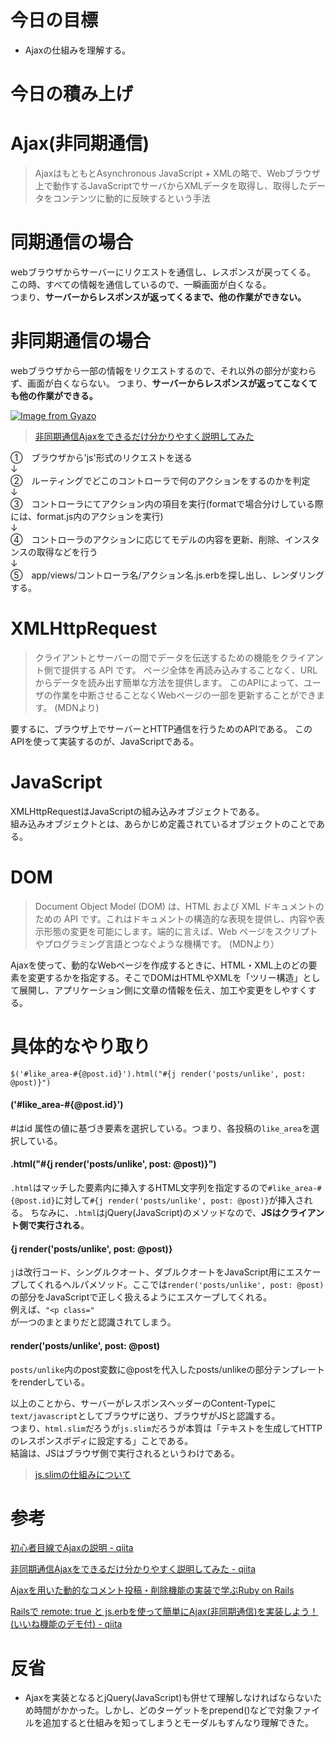 # 今日の目標

- Ajaxの仕組みを理解する。

# 今日の積み上げ

# Ajax(非同期通信)

> AjaxはもともとAsynchronous JavaScript + XMLの略で、Webブラウザ上で動作するJavaScriptでサーバからXMLデータを取得し、取得したデータをコンテンツに動的に反映するという手法

# 同期通信の場合

webブラウザからサーバーにリクエストを通信し、レスポンスが戻ってくる。  
この時、すべての情報を通信しているので、一瞬画面が白くなる。  
つまり、**サーバーからレスポンスが返ってくるまで、他の作業ができない。**

# 非同期通信の場合

webブラウザから一部の情報をリクエストするので、それ以外の部分が変わらず、画面が白くならない。
つまり、**サーバーからレスポンスが返ってこなくても他の作業ができる。**

[![Image from Gyazo](https://i.gyazo.com/0bbd72d8eb5206fa047ffd05be99ebe1.png)](https://gyazo.com/0bbd72d8eb5206fa047ffd05be99ebe1)

> [非同期通信Ajaxをできるだけ分かりやすく説明してみた](https://applingo.tokyo/article/654)

①　ブラウザから'js'形式のリクエストを送る  
↓  
②　ルーティングでどこのコントローラで何のアクションをするのかを判定  
↓  
③　コントローラにてアクション内の項目を実行(formatで場合分けしている際には、format.js内のアクションを実行)  
↓  
④　コントローラのアクションに応じてモデルの内容を更新、削除、インスタンスの取得などを行う  
↓  
⑤　app/views/コントローラ名/アクション名.js.erbを探し出し、レンダリングする。

# XMLHttpRequest

> クライアントとサーバーの間でデータを伝送するための機能をクライアント側で提供する API です。
> ページ全体を再読み込みすることなく、URLからデータを読み出す簡単な方法を提供します。
> このAPIによって、ユーザの作業を中断させることなくWebページの一部を更新することができます。
> (MDNより)

要するに、ブラウザ上でサーバーとHTTP通信を行うためのAPIである。
このAPIを使って実装するのが、JavaScriptである。

# JavaScript

XMLHttpRequestはJavaScriptの組み込みオブジェクトである。  
組み込みオブジェクトとは、あらかじめ定義されているオブジェクトのことである。

# DOM

> Document Object Model (DOM) は、HTML および XML ドキュメントのための API です。これはドキュメントの構造的な表現を提供し、内容や表示形態の変更を可能にします。端的に言えば、Web ページをスクリプトやプログラミング言語とつなぐような機構です。
> (MDNより）

Ajaxを使って、動的なWebページを作成するときに、HTML・XML上のどの要素を変更するかを指定する。そこでDOMはHTMLやXMLを「ツリー構造」として展開し、アプリケーション側に文章の情報を伝え、加工や変更をしやすくする。

# 具体的なやり取り

`$('#like_area-#{@post.id}').html("#{j render('posts/unlike', post: @post)}")`

#### ('#like_area-#{@post.id}')
#はid 属性の値に基づき要素を選択している。つまり、各投稿の`like_area`を選択している。

#### .html("#{j render('posts/unlike', post: @post)}")
`.html`はマッチした要素内に挿入するHTML文字列を指定するので`#like_area-#{@post.id}`に対して`#{j render('posts/unlike', post: @post)}`が挿入される。
ちなみに、`.html`はjQuery(JavaScript)のメソッドなので、**JSはクライアント側で実行される**。

#### {j render('posts/unlike', post: @post)}
`j`は改行コード、シングルクオート、ダブルクオートをJavaScript用にエスケープしてくれるヘルパメソッド。ここでは`render('posts/unlike', post: @post)`の部分をJavaScriptで正しく扱えるようにエスケープしてくれる。  
例えば、`"<p class="`  
が一つのまとまりだと認識されてしまう。

#### render('posts/unlike', post: @post)
`posts/unlike`内のpost変数に@postを代入したposts/unlikeの部分テンプレートをrenderしている。  

以上のことから、サーバーがレスポンスヘッダーのContent-Typeに`text/javascript`としてブラウザに送り、ブラウザがJSと認識する。  
つまり、`html.slim`だろうが`js.slim`だろうが本質は「テキストを生成してHTTPのレスポンスボディに設定する」ことである。  
結論は、JSはブラウザ側で実行されるというわけである。

> [js.slimの仕組みについて](https://tech-essentials.work/questions/146)

# 参考
[初心者目線でAjaxの説明 - qiita](https://qiita.com/hisamura333/items/e3ea6ae549eb09b7efb9)

[非同期通信Ajaxをできるだけ分かりやすく説明してみた - qiita](https://applingo.tokyo/article/654)

[Ajaxを用いた動的なコメント投稿・削除機能の実装で学ぶRuby on Rails](https://ysk-pro.hatenablog.com/entry/2018/02/10/101739)

[Railsで remote: true と js.erbを使って簡単にAjax(非同期通信)を実装しよう！(いいね機能のデモ付) - qiita](https://qiita.com/motoki0208/items/45211df065e0c037d032)

# 反省

- Ajaxを実装となるとjQuery(JavaScript)も併せて理解しなければならないため時間がかかった。しかし、どのターゲットをprepend()などで対象ファイルを追加すると仕組みを知ってしまうとモーダルもすんなり理解できた。